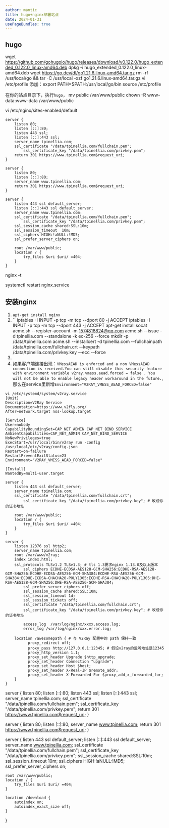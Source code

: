 ```yaml
---
author: mantic
title: hugo+nginx部署站点
date: 2024-01-31
usePageBundles: true
---
```


## hugo
wget https://github.com/gohugoio/hugo/releases/download/v0.122.0/hugo_extended_0.122.0_linux-amd64.deb
dpkg -i hugo_extended_0.122.0_linux-amd64.deb
wget https://go.dev/dl/go1.21.6.linux-amd64.tar.gz
rm -rf /usr/local/go && tar -C /usr/local -xzf go1.21.6.linux-amd64.tar.gz
vi /etc/profile
添加：export PATH=$PATH:/usr/local/go/bin
source /etc/profile

在你的站点目录下，执行`hugo`，
mv public /var/www/public
chown -R www-data:www-data /var/www/public

vi /etc/nginx/sites-enabled/default 

```
server {
	listen 80;
	listen [::]:80;
 	listen 443 ssl;
 	listen [::]:443 ssl;
	server_name tpinellia.com;
	ssl_certificate "/data/tpinellia.com/fullchain.pem";
        ssl_certificate_key "/data/tpinellia.com/privkey.pem";
	return 301 https://www.tpinellia.com$request_uri;
}

server {
	listen 80;
	listen [::]:80;
	server_name www.tpinellia.com;
	return 301 https://www.tpinellia.com$request_uri;
}

server {
 	listen 443 ssl default_server;
 	listen [::]:443 ssl default_server;
	server_name www.tpinellia.com;
	ssl_certificate "/data/tpinellia.com/fullchain.pem";
        ssl_certificate_key "/data/tpinellia.com/privkey.pem";
	ssl_session_cache shared:SSL:10m;
	ssl_session_timeout  10m;
	ssl_ciphers HIGH:!aNULL:!MD5;
	ssl_prefer_server_ciphers on;

	root /var/www/public;
	location / {
		try_files $uri $uri/ =404;
	}
}
```

nginx -t 

systemctl restart nginx.service









## 安装nginx

1. `apt-get install nginx`
2. ``
iptables -I INPUT -p tcp -m tcp --dport 80 -j ACCEPT
iptables -I INPUT -p tcp -m tcp --dport 443 -j ACCEPT
apt-get install socat
acme.sh --register-account -m 1574818824@qq.com
acme.sh --issue -d tpinellia.com --standalone -k ec-256 --force
mkdir -p /data/tpinellia.com
acme.sh --installcert -d tpinellia.com --fullchainpath /data/tpinellia.com/fullchain.crt --keypath /data/tpinellia.com/privkey.key --ecc --force
3. 
4. 如果客户端连接出现：`VMessAEAD is enforced and a non VMessAEAD connection is received.You can still disable this security feature with environment variable v2ray.vmess.aead.forced = false . You will not be able to enable legacy header workaround in the future.`,那么在service里新增`Environment="V2RAY_VMESS_AEAD_FORCED=false"`
```
vi /etc/systemd/system/v2ray.service
[Unit]
Description=V2Ray Service
Documentation=https://www.v2fly.org/
After=network.target nss-lookup.target

[Service]
User=nobody
CapabilityBoundingSet=CAP_NET_ADMIN CAP_NET_BIND_SERVICE
AmbientCapabilities=CAP_NET_ADMIN CAP_NET_BIND_SERVICE
NoNewPrivileges=true
ExecStart=/usr/local/bin/v2ray run -config /usr/local/etc/v2ray/config.json
Restart=on-failure
RestartPreventExitStatus=23
Environment="V2RAY_VMESS_AEAD_FORCED=false"

[Install]
WantedBy=multi-user.target
```


```
server {
	listen 443 ssl default_server;
	server_name tpinellia.com;
	ssl_certificate "/data/tpinellia.com/fullchain.crt";        
        ssl_certificate_key "/data/tpinellia.com/privkey.key"; # 改成你的证书地址

	root /var/www/public;
	location / {
		try_files $uri $uri/ =404;
	}
}

server {
	listen 12376 ssl http2;
	server_name tpinellia.com;
	root /var/www/v2ray;
	index index.html;
	ssl_protocols TLSv1.2 TLSv1.3; # tls 1.3要求nginx 1.13.0及以上版本
        ssl_ciphers ECDHE-ECDSA-AES128-GCM-SHA256:ECDHE-RSA-AES128-GCM-SHA256:ECDHE-ECDSA-AES256-GCM-SHA384:ECDHE-RSA-AES256-GCM-SHA384:ECDHE-ECDSA-CHACHA20-POLY1305:ECDHE-RSA-CHACHA20-POLY1305:DHE-RSA-AES128-GCM-SHA256:DHE-RSA-AES256-GCM-SHA384;
        ssl_prefer_server_ciphers off;
        ssl_session_cache shared:SSL:10m;
        ssl_session_timeout 1d;
        ssl_session_tickets off;
        ssl_certificate "/data/tpinellia.com/fullchain.crt";
        ssl_certificate_key "/data/tpinellia.com/privkey.key"; # 改成你的证书地址

        access_log  /var/log/nginx/xxxx.access.log;
        error_log /var/log/nginx/xxx.error.log;

	location /awesomepath { # 与 V2Ray 配置中的 path 保持一致
  	      proxy_redirect off;
  	      proxy_pass http://127.0.0.1:12345; # 假设v2ray的监听地址是12345
  	      proxy_http_version 1.1;
  	      proxy_set_header Upgrade $http_upgrade;
  	      proxy_set_header Connection "upgrade";
  	      proxy_set_header Host $host;
  	      proxy_set_header X-Real-IP $remote_addr;
  	      proxy_set_header X-Forwarded-For $proxy_add_x_forwarded_for;
  	}
}

```


server {
	listen 80;
	listen [::]:80;
 	listen 443 ssl;
 	listen [::]:443 ssl;
	server_name tpinellia.com;
	ssl_certificate "/data/tpinellia.com/fullchain.pem";
        ssl_certificate_key "/data/tpinellia.com/privkey.pem";
	return 301 https://www.tpinellia.com$request_uri;
}

server {
	listen 80;
	listen [::]:80;
	server_name www.tpinellia.com;
	return 301 https://www.tpinellia.com$request_uri;
}

server {
 	listen 443 ssl default_server;
 	listen [::]:443 ssl default_server;
	server_name www.tpinellia.com;
	ssl_certificate "/data/tpinellia.com/fullchain.pem";
        ssl_certificate_key "/data/tpinellia.com/privkey.pem";
	ssl_session_cache shared:SSL:10m;
	ssl_session_timeout  10m;
	ssl_ciphers HIGH:!aNULL:!MD5;
	ssl_prefer_server_ciphers on;

	root /var/www/public;
	location / {
		try_files $uri $uri/ =404;
	}

	location /download {
		autoindex on;
		autoindex_exact_size off;
	}
}
